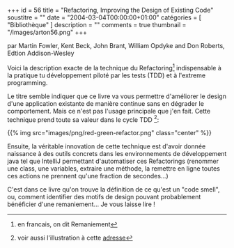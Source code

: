 +++
id = 56
title = "Refactoring, Improving the Design of Existing Code"
soustitre = ""
date = "2004-03-04T00:00:00+01:00"
catégories = [ "Bibliothèque" ]
description = ""
comments = true
thumbnail = "/images/arton56.png"
+++

<div class="chapo">par Martin Fowler, Kent Beck, John Brant, William Opdyke and Don Roberts, Edtion Addison-Wesley</div>

Voici la description exacte de la technique du Refactoring[^1] indispensable à la pratique tu développement piloté par les tests (TDD) et à l'extreme programming.

[^1]: en francais, on dit Remaniement

Le titre semble indiquer que ce livre va vous permettre d'améliorer le design d'une application existante de manière continue sans en dégrader le comportement. Mais ce n'est pas l'usage principale que j'en fait. Cette technique prend toute sa valeur dans le cycle TDD [^2]:

[^2]: voir aussi l'illustration à cette [adresse](http://www.agileprogrammer.com/dotnetguy/archive/2006/08/01/17795.aspx) 

{{% img src="images/png/red-green-refactor.png" class="center" %}}

Ensuite, la véritable innovation de cette technique est d'avoir donnée naissance à des outils concrets dans les environnements de développement java tel que IntelliJ permettant d'automatiser ces Refactorings (renommer une class, une variables, extraire une méthode, la remettre en ligne toutes ces actions ne prennent qu'une fraction de secondes...)

C'est dans ce livre qu'on trouve la définition de ce qu'est un "code smell", ou, comment identifier des motifs de design pouvant probablement bénéficier d'une remaniement... Je vous laisse lire&nbsp;!